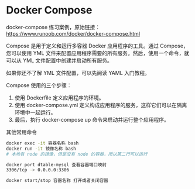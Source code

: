 # Docker Compose

docker-compose 练习案例，原始链接：https://www.runoob.com/docker/docker-compose.html

Compose 是用于定义和运行多容器 Docker 应用程序的工具。通过 Compose，您可以使用 YML 文件来配置应用程序需要的所有服务。然后，使用一个命令，就可以从 YML 文件配置中创建并启动所有服务。

如果你还不了解 YML 文件配置，可以先阅读 YAML 入门教程。

Compose 使用的三个步骤：

1. 使用 Dockerfile 定义应用程序的环境。
2. 使用 docker-compose.yml 定义构成应用程序的服务，这样它们可以在隔离环境中一起运行。
3. 最后，执行 docker-compose up 命令来启动并运行整个应用程序。

其他常用命令

~~~bash
docker exec -it 容器名称 bash
docker run -it 镜像名称 bash
# 本地有 node 的镜像，但是没有 node 的容器，所以第二行可以运行

docker port dtable-mysql 查看容器端口映射  
3306/tcp -> 0.0.0.0:3306

docker start/stop 容器名称 打开或者关闭容器
~~~

